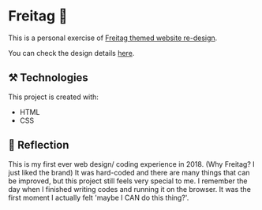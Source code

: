 # Freitag 🎒 
This is a personal exercise of [Freitag themed website re-design](https://wondasom.github.io/projectFreitag/freitag/).

You can check the design details [here](https://www.behance.net/gallery/90386701/Web-%28Freitag%29).




## ⚒️ Technologies 
This project is created with:
* HTML
* CSS


## 🤔 Reflection
This is my first ever web design/ coding experience in 2018. (Why Freitag? I just liked the brand) It was hard-coded and there are many things that can be improved, but this project still feels very special to me. I remember the day when I finished writing codes and running it on the browser. It was the first moment I actually felt 'maybe I CAN do this thing?'.

